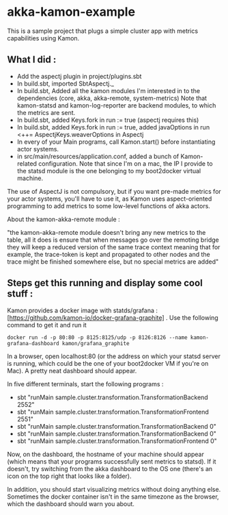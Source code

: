# akka-kamon-example
This is a sample project that plugs a simple cluster app with metrics capabilities using Kamon.

## What I did :
 * Add the aspectj plugin in project/plugins.sbt
 * In build.sbt, imported SbtAspectj._
 * In build.sbt, Added all the kamon modules I'm interested in to the dependencies (core, akka, akka-remote, system-metrics)
Note that kamon-statsd and kamon-log-reporter are backend modules, to which the metrics are sent.
 * In build.sbt, added Keys.fork in run := true (aspectj requires this)
 * In build.sbt, added Keys.fork in run := true, added javaOptions in run  <++=  AspectjKeys.weaverOptions in Aspectj
 * In every of your Main programs, call Kamon.start() before instantiating actor systems.
 * in src/main/resources/application.conf, added a bunch of Kamon-related configuration. Note that since I'm on a mac,
the IP I provide to the statsd module is the one belonging to my boot2docker virtual machine. 

The use of AspectJ is not compulsory, but if you want pre-made metrics for your actor systems,
you'll have to use it, as Kamon uses aspect-oriented programming to add metrics to some low-level
functions of akka actors.

About the kamon-akka-remote module : 

"the kamon-akka-remote module doesn't bring any new metrics to the table, all it does is ensure that when messages go 
over the remoting bridge they will keep a reduced version of the same trace context
meaning that for example, the trace-token is kept and propagated to other nodes
and the trace might be finished somewhere else, but no special metrics are added"


## Steps get this running and display some cool stuff :

Kamon provides a docker image with statds/grafana : [https://github.com/kamon-io/docker-grafana-graphite] . 
Use the following command to get it and run it

```
docker run -d -p 80:80 -p 8125:8125/udp -p 8126:8126 --name kamon-grafana-dashboard kamon/grafana_graphite
```

In a browser, open localhost:80 (or the address on which your statsd server is running, which could be the one of 
your boot2docker VM if you're on Mac). A pretty neat dashboard should appear. 

In five different terminals, start the following programs :
 * sbt "runMain sample.cluster.transformation.TransformationBackend 2552"		
 * sbt "runMain sample.cluster.transformation.TransformationFrontend 2551"
 * sbt "runMain sample.cluster.transformation.TransformationBackend 0"	
 * sbt "runMain sample.cluster.transformation.TransformationBackend 0"	
 * sbt "runMain sample.cluster.transformation.TransformationFrontend 0"
 
Now, on the dashboard, the hostname of your machine should appear (which means that your programs successfully sent
metrics to statsd). If it doesn't, try switching from the akka dashboard to the OS one (there's an icon on the top right
that looks like a folder). 

In addition, you should start visualizing metrics without doing anything else. Sometimes the docker container isn't 
 in the same timezone as the browser, which the dashboard should warn you about. 
 
 
